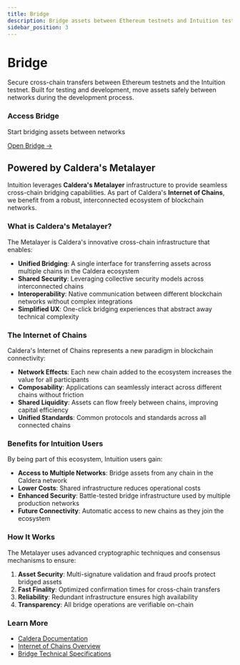 ```yaml
---
title: Bridge
description: Bridge assets between Ethereum testnets and Intuition testnet
sidebar_position: 3
---
```


# Bridge

<div className="bridge-intro">
Secure cross-chain transfers between Ethereum testnets and the Intuition testnet. Built for testing and development, move assets safely between networks during the development process.
</div>

<div className="bridge-access-card">
<div className="bridge-access-content">
<h3>Access Bridge</h3>
<p>Start bridging assets between networks</p>
<a href="https://intuition-testnet.hub.caldera.xyz/" target="_blank" rel="noopener noreferrer" className="bridge-access-button">
Open Bridge →
</a>
</div>
</div>

## Powered by Caldera's Metalayer

Intuition leverages **Caldera's Metalayer** infrastructure to provide seamless cross-chain bridging capabilities. As part of Caldera's **Internet of Chains**, we benefit from a robust, interconnected ecosystem of blockchain networks.

### What is Caldera's Metalayer?

The Metalayer is Caldera's innovative cross-chain infrastructure that enables:

- **Unified Bridging**: A single interface for transferring assets across multiple chains in the Caldera ecosystem
- **Shared Security**: Leveraging collective security models across interconnected chains
- **Interoperability**: Native communication between different blockchain networks without complex integrations
- **Simplified UX**: One-click bridging experiences that abstract away technical complexity

### The Internet of Chains

Caldera's Internet of Chains represents a new paradigm in blockchain connectivity:

- **Network Effects**: Each new chain added to the ecosystem increases the value for all participants
- **Composability**: Applications can seamlessly interact across different chains without friction
- **Shared Liquidity**: Assets can flow freely between chains, improving capital efficiency
- **Unified Standards**: Common protocols and standards across all connected chains

### Benefits for Intuition Users

By being part of this ecosystem, Intuition users gain:

- **Access to Multiple Networks**: Bridge assets from any chain in the Caldera network
- **Lower Costs**: Shared infrastructure reduces operational costs
- **Enhanced Security**: Battle-tested bridge infrastructure used by multiple production networks
- **Future Connectivity**: Automatic access to new chains as they join the ecosystem

### How It Works

The Metalayer uses advanced cryptographic techniques and consensus mechanisms to ensure:

1. **Asset Security**: Multi-signature validation and fraud proofs protect bridged assets
2. **Fast Finality**: Optimized confirmation times for cross-chain transfers
3. **Reliability**: Redundant infrastructure ensures high availability
4. **Transparency**: All bridge operations are verifiable on-chain

### Learn More

- [Caldera Documentation](https://docs.caldera.xyz)
- [Internet of Chains Overview](https://caldera.xyz/internet-of-chains)
- [Bridge Technical Specifications](https://docs.caldera.xyz/metalayer) 